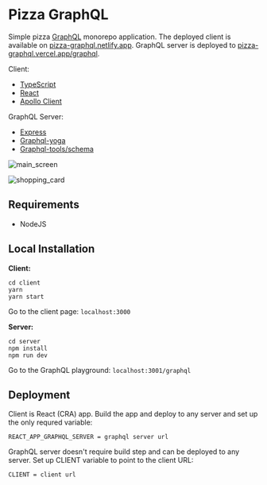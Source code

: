 # Pizza GraphQL

Simple pizza [GraphQL](https://graphql.org/) monorepo application. The deployed client is available on [pizza-graphql.netlify.app](https://pizza-graphql.netlify.app/). GraphQL server is deployed to [pizza-graphql.vercel.app/graphql](https://pizza-graphql.vercel.app/graphql).

Client:

- [TypeScript](https://www.typescriptlang.org/)
- [React](https://facebook.github.io/create-react-app/)
- [Apollo Client](https://www.apollographql.com/docs/react/)

GraphQL Server:

- [Express](https://expressjs.com)
- [Graphql-yoga](https://github.com/dotansimha/graphql-yoga)
- [Graphql-tools/schema](https://www.npmjs.com/package/@graphql-tools/schema)

![main_screen](https://user-images.githubusercontent.com/26469650/141659346-7c278b1a-3f75-4fb2-b077-489d4f749367.png)

![shopping_card](https://user-images.githubusercontent.com/26469650/141659363-f281db12-eb02-4dbe-a93e-b4fb1caf5b18.png)

## Requirements

- NodeJS

## Local Installation

**Client:**

```
cd client
yarn
yarn start
```

Go to the client page: `localhost:3000`

**Server:**

```
cd server
npm install
npm run dev
```

Go to the GraphQL playground: `localhost:3001/graphql`

## Deployment

Client is React (CRA) app. Build the app and deploy to any server and set up the only requred variable:

```
REACT_APP_GRAPHQL_SERVER = graphql server url
```

GraphQL server doesn't require build step and can be deployed to any server. Set up CLIENT variable to point to the client URL:

```
CLIENT = client url
```
